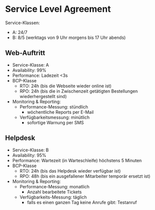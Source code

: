 # Service Level Agreement

Service-Klassen:

- A: 24/7
- B: 8/5 (werktags von 9 Uhr morgens bis 17 Uhr abends)

## Web-Auftritt

- Service-Klasse: A
- Availability: 99%
- Performance: Ladezeit <3s
- BCP-Klasse
    - RTO: 24h (bis die Webseite wieder online ist)
    - RPO: 24h (bis die in Zwischenzeit getätigten Bestellungen
      wiederhergestellt sind)
- Monitoring & Reporting:
    - Performance-Messung: stündlich
        - wöchentliche Reports per E-Mail
    - Verfügbarkeitsmessung: minütlich
        - sofortige Warnung per SMS

## Helpdesk

- Service-Klasse: B
- Availability: 95%
- Performance: Wartezeit (in Warteschleife) höchstens 5 Minuten
- BCP-Klasse
    - RTO: 24h (bis das Helpdesk wieder verfügbar ist)
    - RPO: 48h (bis ein ausgefallener Mitarbeiter temporär ersetzt ist)
- Monitoring & Reporting:
    - Performance-Messung: monatlich
        - Anzahl bearbeitete Tickets
    - Verfügbarkeits-Messung: täglich
        - falls es einen ganzen Tag keine Anrufe gibt: Testanruf
